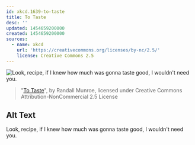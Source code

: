 ```yaml
---
id: xkcd.1639-to-taste
title: To Taste
desc: ''
updated: 1454659200000
created: 1454659200000
sources:
  - name: xkcd
    url: 'https://creativecommons.org/licenses/by-nc/2.5/'
    license: Creative Commons 2.5
---
```

![Look, recipe, if I knew how much was gonna taste good, I wouldn't need you.](https://imgs.xkcd.com/comics/to_taste.png)
> "[To Taste](https://xkcd.com/1639/)", by Randall Munroe, licensed under Creative Commons Attribution-NonCommercial 2.5 License

## Alt Text
Look, recipe, if I knew how much was gonna taste good, I wouldn't need you.
